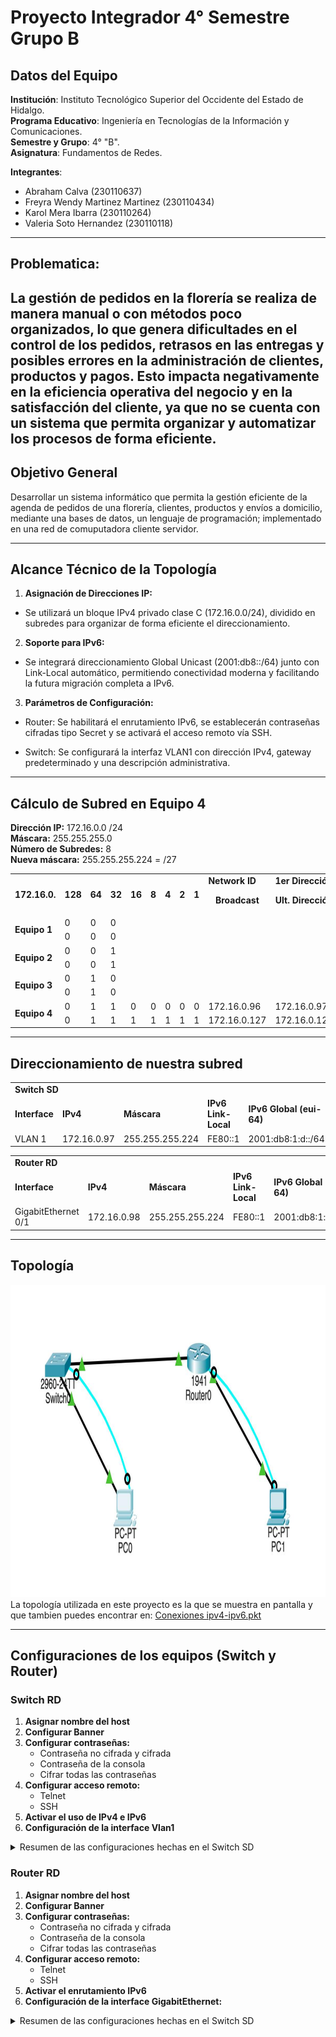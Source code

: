 # Proyecto Integrador 4° Semestre Grupo B

## **Datos del Equipo**  
**Institución**: Instituto Tecnológico Superior del Occidente del Estado de Hidalgo.  
**Programa Educativo**: Ingeniería en Tecnologías de la Información y Comunicaciones.  
**Semestre y Grupo**: 4° "B".  
**Asignatura**: Fundamentos de Redes.  

**Integrantes**:    
- Abraham Calva (230110637)  
- Freyra Wendy Martinez Martinez (230110434)  
- Karol Mera Ibarra (230110264)
- Valeria Soto Hernandez (230110118)   
---
## **Problematica:**


La gestión de pedidos en la florería se realiza de manera manual o con métodos poco organizados, lo que genera dificultades en el control de los pedidos, retrasos en las entregas y posibles errores en la administración de clientes, productos y pagos. Esto impacta negativamente en la eficiencia operativa del negocio y en la satisfacción del cliente, ya que no se cuenta con un sistema que permita organizar y automatizar los procesos de forma eficiente.
---
## **Objetivo General**

Desarrollar un sistema informático que permita la gestión eficiente de la agenda de pedidos de una florería, clientes, productos y envíos a domicilio,  mediante una bases de datos, un lenguaje de programación; implementado en una red de comuputadora cliente servidor.

---

## **Alcance Técnico de la Topología**  
1. **Asignación de Direcciones IP:**

- Se utilizará un bloque IPv4 privado clase C (172.16.0.0/24), dividido en subredes para organizar de forma eficiente el direccionamiento.


2. **Soporte para IPv6:**

- Se integrará direccionamiento Global Unicast (2001:db8::/64) junto con Link-Local automático, permitiendo conectividad moderna y facilitando la futura migración completa a IPv6.

3. **Parámetros de Configuración:**

- Router: Se habilitará el enrutamiento IPv6, se establecerán contraseñas cifradas tipo Secret y se activará el acceso remoto vía SSH.

- Switch: Se configurará la interfaz VLAN1 con dirección IPv4, gateway predeterminado y una descripción administrativa.

---
## **Cálculo de  Subred en Equipo 4**  
**Dirección IP:** 172.16.0.0 /24  
**Máscara:** 255.255.255.0  
**Número de Subredes:** 8    
**Nueva máscara:** 255.255.255.224  =  /27   

<table>
    <tr>
        <td> <strong>172.16.0.</strong> </td>
        <td> <strong>128</strong> </td>
        <td> <strong>64</strong> </td>
        <td> <strong>32</strong> </td>
        <td> <strong>16</strong> </td>
        <td> <strong>8</strong> </td>
        <td> <strong>4</strong> </td>
        <td> <strong>2</strong> </td>
        <td> <strong>1</strong> </td>
        <td> 
            <strong>Network ID</strong>
            <p style="text-align: center">
            <strong>Broadcast</strong>
            </td>
            <td><strong>1er Dirección</strong>
            <p style="text-align: center">
            <strong>Ult. Dirección</strong>
        </td>
    </tr>
    <tr>
        <td rowspan="2" > <strong>Equipo 1</strong> </td>
        <td>0 </td>
        <td>0 </td>
        <td>0 </td>
        <td> </td>
        <td> </td>
        <td> </td>
        <td> </td>
        <td> </td>
        <td> </td>
        <td> </td>
    </tr>
    <tr>
        <td> 0 </td>
        <td> 0 </td>
        <td> 0 </td>
        <td> </td>
        <td> </td>
        <td> </td>
        <td> </td>
        <td> </td>
        <td> </td>
        <td> </td>
    </tr>
    <tr>
        <td rowspan="2" ><strong>Equipo 2</strong></td>
        <td>0</td>
        <td>0</td>
        <td>1</td>
        <td></td>
        <td></td>
        <td></td>
        <td></td>
        <td></td>
        <td></td>
        <td></td>
    </tr>
    <tr>
        <td>0</td>
        <td>0</td>
        <td>1</td>
        <td></td>
        <td></td>
        <td></td>
        <td></td>
        <td></td>
        <td></td>
        <td></td>
    </tr>
    <tr>
        <td rowspan="2" ><strong>Equipo 3</strong></td>
        <td>0</td>
        <td>1</td>
        <td>0</td>
        <td></td>
        <td></td>
        <td></td>
        <td></td>
        <td></td>
        <td></td>
        <td></td>
    </tr>
    <tr>
        <td>0</td>
        <td>1</td>
        <td>0</td>
        <td></td>
        <td></td>
        <td></td>
        <td></td>
        <td></td>
        <td></td>
        <td></td>
    </tr>
    <tr>
        <td rowspan="2" ><strong>Equipo 4</strong></td>
        <td>0</td>
        <td>1</td>
        <td>1</td>
        <td>0</td>
        <td>0</td>
        <td>0</td>
        <td>0</td>
        <td>0</td>
        <td>172.16.0.96</td>
        <td>172.16.0.97</td>
    </tr>
    <tr>
        <td>0</td>
        <td>1</td>
        <td>1</td>
        <td>1</td>
        <td>1</td>
        <td>1</td>
        <td>1</td>
        <td>1</td>
        <td>172.16.0.127</td>
        <td>172.16.0.126</td>
    </tr>
</table>

--- 

## **Direccionamiento de nuestra subred**
<table>
    <tr>
        <td colspan="5" ><strong>Switch SD</strong> </td>
    </tr>
    <tr>
        <td> <strong>Interface</strong> </td>
        <td> <strong>IPv4</strong> </td>
        <td> <strong>Máscara</strong> </td>
        <td> <strong>IPv6 Link-Local</strong> </td>
        <td> <strong>IPv6 Global (eui-64)</strong> </td>
    </tr>
    <tr>
        <td> VLAN 1 </td>
        <td> 172.16.0.97 </td>
        <td> 255.255.255.224 </td>
        <td> FE80::1 </td>
        <td> 2001:db8:1:d::/64</td>
    </tr>
</table>
<table>
    <tr>
        <td colspan="5" > <strong>Router RD</strong> </td>
    </tr>
    <tr>
        <td> <strong>Interface</strong> </td>
        <td> <strong>IPv4</strong> </td>
        <td> <strong>Máscara</strong> </td>
        <td> <strong>IPv6 Link-Local</strong> </td>
        <td> <strong>IPv6 Global (eui-64)</strong> </td>
    </tr>
    <tr>
        <td> GigabitEthernet 0/1 </td>
        <td> 172.16.0.98 </td>
        <td> 255.255.255.224 </td>
        <td> FE80::1 </td>
        <td> 2001:db8:1:d::/64 </td>
    </tr>
</table>





--- 

## **Topología**
<img src="img/topologia.jpg" height="500px" />    
La topología utilizada en este proyecto es la que se muestra en pantalla y que tambien puedes encontrar en: <a href="conexiones ipv4-ipv6.pkt">Conexiones ipv4-ipv6.pkt</a>  

---
## **Configuraciones de los equipos (Switch y Router)**
### **Switch RD**
1. **Asignar nombre del host**
2. **Configurar Banner**
3. **Configurar contraseñas:**
   - Contraseña no cifrada  y cifrada 
   - Contraseña de la consola
   - Cifrar todas las contraseñas
4. **Configurar acceso remoto:**
   - Telnet
   - SSH
5. **Activar el uso de IPv4 e IPv6**
6. **Configuración de la interface Vlan1**


<details> 
    <summary>
       Resumen de las configuraciones hechas en el Switch SD
    </summary>
    <pre>
    ## AGREGA AQUI LAS CONFIGURACIONES PUEDEN SER EN IMAGENES O COMO CODIGO
    </pre>
</details>

### **Router RD**
1. **Asignar nombre del host**
2. **Configurar Banner**
3. **Configurar contraseñas:**
   - Contraseña no cifrada  y cifrada
   - Contraseña de la consola
   - Cifrar todas las contraseñas
4. **Configurar acceso remoto:**
   - Telnet
   - SSH
5. **Activar el enrutamiento IPv6**
6. **Configuración de la interface GigabitEthernet:**


<details> 
    <summary>
        Resumen de las configuraciones hechas en el Switch SD
    </summary>
    <pre>
   ## AGREGA AQUI LAS CONFIGURACIONES , PUEDEN SER EN IMAGENES O COMO CODIGO
    </pre>
</details>

